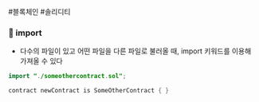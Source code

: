---
---

#블록체인 #솔리디티 

### 📌 import
+ 다수의 파일이 있고 어떤 파일을 다른 파일로 불러올 때, import 키워드를 이용해 가져올 수 있다
```Java
import "./someothercontract.sol"; 

contract newContract is SomeOtherContract { }
```